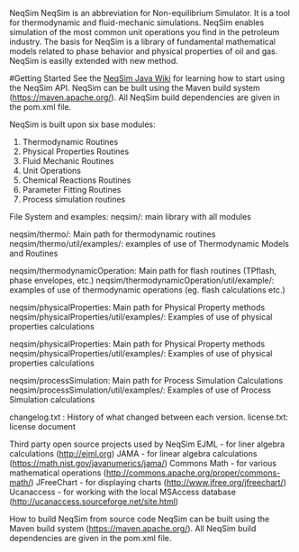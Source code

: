 NeqSim
NeqSim is an abbreviation for Non-equilibrium Simulator. It is a tool for thermodynamic and fluid-mechanic simulations. 
NeqSim enables simulation of the most common unit operations you find in the petroleum industry. 
The basis for NeqSim is a library of fundamental mathematical models related to phase behavior and physical properties of oil and gas.  NeqSim is easilly extended with new method.

#Getting Started
See the [NeqSim Java Wiki](https://github.com/equinor/neqsimsource/wiki) for learning how to start using the NeqSim API.
NeqSim can be built using the Maven build system (https://maven.apache.org/). All NeqSim build dependencies are given in the pom.xml file.


NeqSim is built upon six base modules:
1. Thermodynamic Routines
2. Physical Properties Routines
3. Fluid Mechanic Routines
4. Unit Operations
5. Chemical Reactions Routines
6. Parameter Fitting Routines
7. Process simulation routines


File System and examples:
neqsim/: main library with all modules 

neqsim/thermo/: Main path for thermodynamic routines
neqsim/thermo/util/examples/: examples of use of Thermodynamic Models and Routines

neqsim/thermodynamicOperation: Main path for flash routines (TPflash, phase envelopes, etc.)
neqsim/thermodynamicOperation/util/example/: examples of use of thermodynamic operations (eg. flash calculations etc.)

neqsim/physicalProperties: Main path for Physical Property methods
neqsim/physicalProperties/util/examples/: Examples of use of physical properties calculations

neqsim/physicalProperties: Main path for Physical Property methods
neqsim/physicalProperties/util/examples/: Examples of use of physical properties calculations

neqsim/processSimulation: Main path for Process Simulation Calculations
neqsim/processSimulation/util/examples/: Examples of use of Process Simulation calculations

changelog.txt : History of what changed between each version.
license.txt: license document


Third party open source projects used by NeqSim
EJML - for liner algebra calculations (http://ejml.org)
JAMA - for linear algebra calculations (https://math.nist.gov/javanumerics/jama/)
Commons Math - for various mathematical operations (http://commons.apache.org/proper/commons-math/)
JFreeChart - for displaying charts (http://www.jfree.org/jfreechart/)
Ucanaccess - for working with the local MSAccess database (http://ucanaccess.sourceforge.net/site.html)

How to build NeqSim from source code
NeqSim can be built using the Maven build system (https://maven.apache.org/). All NeqSim build dependencies are given in the pom.xml file.


